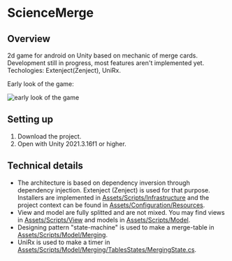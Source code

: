 # ScienceMerge
## Overview
2d game for android on Unity based on mechanic of merge cards. Development still in progress, most features aren't implemented yet.
Techologies: Extenject(Zenject), UniRx.

Early look of the game:

![early look of the game](https://github.com/IcticStep/ScienceMerge/assets/59373161/d40191cd-a934-40fd-af57-93e60d477de8)

## Setting up
1. Download the project.
2. Open with Unity 2021.3.16f1 or higher.

## Technical details
- The architecture is based on dependency inversion through dependency injection. Extenject (Zenject) is used for that purpose. Installers are implemented in  [Assets/Scripts/Infrastructure](Assets/Scripts/Infrastructure) and the project context can be found in [Assets/Configuration/Resources](Assets/Configuration/Resources).
- View and model are fully splitted and are not mixed. You may find views in [Assets/Scripts/View](Assets/Scripts/View) and models in [Assets/Scripts/Model](Assets/Scripts/Model).
- Designing pattern "state-machine" is used to make a merge-table in [Assets/Scripts/Model/Merging](Assets/Scripts/Model/Merging).
- UniRx is used to make a timer in [Assets/Scripts/Model/Merging/TablesStates/MergingState.cs](Assets/Scripts/Model/Merging/TablesStates/MergingState.cs).
